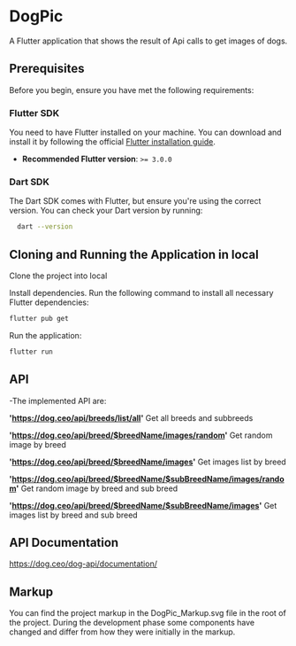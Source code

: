 # DogPic

A Flutter application that shows the result of Api calls to get images of dogs.

## Prerequisites

Before you begin, ensure you have met the following requirements:

### Flutter SDK

You need to have Flutter installed on your machine. You can download and install it by following the official [Flutter installation guide](https://docs.flutter.dev/get-started/install).

- **Recommended Flutter version**: `>= 3.0.0`

### Dart SDK

The Dart SDK comes with Flutter, but ensure you're using the correct version. You can check your Dart version by running:

```bash
  dart --version
```

## Cloning and Running the Application in local

Clone the project into local

Install dependencies. Run the following command to install all necessary Flutter dependencies:

```bash
flutter pub get
```

Run the application:

```bash
flutter run
```

## API

-The implemented API are:

**'https://dog.ceo/api/breeds/list/all'**
Get all breeds and subbreeds

**'https://dog.ceo/api/breed/$breedName/images/random'**
Get random image by breed

**'https://dog.ceo/api/breed/$breedName/images'**
Get images list by breed

**'https://dog.ceo/api/breed/$breedName/$subBreedName/images/random'**
Get random image by breed and sub breed

**'https://dog.ceo/api/breed/$breedName/$subBreedName/images'**
Get images list by breed and sub breed

## API Documentation

https://dog.ceo/dog-api/documentation/

## Markup

You can find the project markup in the DogPic_Markup.svg file in the root of the project. During the development phase some components have changed and differ from how they were initially in the markup.
